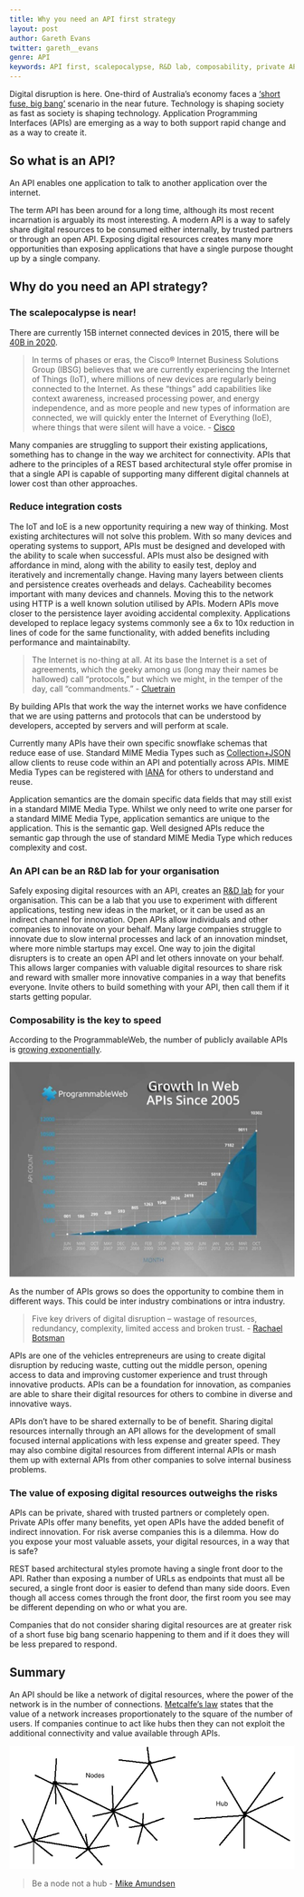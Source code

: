 ```yaml
---
title: Why you need an API first strategy
layout: post
author: Gareth Evans
twitter: gareth__evans
genre: API
keywords: API first, scalepocalypse, R&D lab, composability, private API, trusted API, open API, digital disruption, network of data, Metcalfe’s law, digital resources, internet of things, software architecture
---
```


Digital disruption is here. One-third of Australia’s economy faces a [‘short fuse, big bang’](http://www2.deloitte.com/content/dam/Deloitte/au/Documents/Building%20Lucky%20Country/deloitte-au-consulting-digital-disruption-whitepaper-0912.pdf) scenario in the near future. Technology is shaping society as fast as society is shaping technology. Application Programming Interfaces (APIs) are emerging as a way to both support rapid change and as a way to create it. 

## So what is an API? 

An API enables one application to talk to another application over the internet.

The term API has been around for a long time, although its most recent incarnation is arguably its most interesting. A modern API is a way to safely share digital resources to be consumed either internally, by trusted partners or through an open API. Exposing digital resources creates many more opportunities than exposing applications that have a single purpose thought up by a single company.

## Why do you need an API strategy?

### The scalepocalypse is near!
There are currently 15B internet connected devices in 2015, there will be [40B in 2020](http://www.slideshare.net/rnewton/scale-freeap-is).

> In terms of phases or eras, the Cisco® Internet Business Solutions Group (IBSG) believes that we are currently experiencing the Internet of Things (IoT), where millions of new devices are regularly being connected to the Internet. As these “things” add capabilities like context awareness, increased processing power, and energy independence, and as more people and new types of information are connected, we will quickly enter the Internet of Everything (IoE), where things that were silent will have a voice. - [Cisco](http://share.cisco.com/IoESocialWhitepaper/#/0/2)

Many companies are struggling to support their existing applications, something has to change in the way we architect for connectivity. APIs that adhere to the principles of a REST based architectural style offer promise in that a single API is capable of supporting many different digital channels at lower cost than other approaches.

### Reduce integration costs
The IoT and IoE is a new opportunity requiring a new way of thinking. Most existing architectures will not solve this problem. With so many devices and operating systems to support, APIs must be designed and developed with the ability to scale when successful. APIs must also be designed with affordance in mind, along with the ability to easily test, deploy and iteratively and incrementally change. 
Having many layers between clients and persistence creates overheads and delays. Cacheability becomes important with many devices and channels. Moving this to the network using HTTP is a well known solution utilised by APIs. Modern APIs move closer to the persistence layer avoiding accidental complexity. Applications developed to replace legacy systems commonly see a 6x to 10x reduction in lines of code for the same functionality, with added benefits including performance and maintainabilty.

> The Internet is no-thing at all. At its base the Internet is a set of agreements, which the geeky among us (long may their names be hallowed) call “protocols,” but which we might, in the temper of the day, call “commandments.” - [Cluetrain](https://medium.com/backchannel/internet-under-fire-gets-new-manifests-207a922b459e)

By building APIs that work the way the internet works we have confidence that we are using patterns and protocols that can be understood by developers, accepted by servers and will perform at scale.

Currently many APIs have their own specific snowflake schemas that reduce ease of use. Standard MIME Media Types such as [Collection+JSON](http://amundsen.com/media-types/collection/) allow clients to reuse code within an API and potentially across APIs. MIME Media Types can be registered with [IANA](http://www.iana.org/assignments/media-types/media-types.xhtml) for others to understand and reuse.

Application semantics are the domain specific data fields that may still exist in a standard MIME Media Type. Whilst we only need to write one parser for a standard MIME Media Type, application semantics are unique to the application. This is the semantic gap. Well designed APIs reduce the semantic gap through the use of standard MIME Media Type which reduces complexity and cost.

### An API can be an R&D lab for your organisation
Safely exposing digital resources with an API, creates an [R&D lab](http://apievangelist.com/2014/07/07/apis-can-open-up-your-company-to-outside-ideas/) for your organisation. This can be a lab that you use to experiment with different applications, testing new ideas in the market, or it can be used as an indirect channel for innovation. Open APIs allow individuals and other companies to innovate on your behalf. Many large companies struggle to innovate due to slow internal processes and lack of an innovation mindset, where more nimble startups may excel. One way to join the digital disrupters is to create an open API and let others innovate on your behalf. This allows larger companies with valuable digital resources to share risk and reward with smaller more innovative companies in a way that benefits everyone. Invite others to build something with your API, then call them if it starts getting popular.

### Composability is the key to speed

According to the ProgrammableWeb, the number of publicly available APIs is [growing exponentially](http://www.programmableweb.com/api-research). 

![Graph showing growth of Web APIs since 2005](/assets/20150317/chart-of-web-api-growth-from-2005-through-2013-source-programmablewebcom-2-638.jpg)

As the number of APIs grows so does the opportunity to combine them in different ways. This could be inter industry combinations or intra industry.  

>Five key drivers of digital disruption – wastage of resources, redundancy, complexity, limited access and broken trust. - [Rachael Botsman](http://www.slideshare.net/capgemini/igital-transformation-review-7)

APIs are one of the vehicles entrepreneurs are using to create digital disruption by reducing waste, cutting out the middle person, opening access to data and improving customer experience and trust through innovative products. APIs can be a foundation for innovation, as companies are able to share their digital resources for others to combine in diverse and innovative ways.

APIs don’t have to be shared externally to be of benefit. Sharing digital resources internally through an API allows for the development of small focused internal applications with less expense and greater speed. They may also combine digital resources from different internal APIs or mash them up with external APIs from other companies to solve internal business problems.

### The value of exposing digital resources outweighs the risks

APIs can be private, shared with trusted partners or completely open. Private APIs offer many benefits, yet open APIs have the added benefit of indirect innovation. For risk averse companies this is a dilemma. How do you expose your most valuable assets, your digital resources, in a way that is safe?

REST based architectural styles promote having a single front door to the API. Rather than exposing a number of URLs as endpoints that must all be secured, a single front door is easier to defend than many side doors. Even though all access comes through the front door, the first room you see may be different depending on who or what you are.

Companies that do not consider sharing digital resources are at greater risk of a short fuse big bang scenario happening to them and if it does they will be less prepared to respond.

## Summary

An API should be like a network of digital resources, where the power of the network is in the number of connections. [Metcalfe’s law](http://en.wikipedia.org/wiki/Metcalfe%27s_law) states that the value of a network increases proportionately to the square of the number of users. If companies continue to act like hubs then they can not exploit the additional connectivity and value available through APIs. 

![Interconnected nodes versus an isolated hub](/assets/20150317/node-not-hub.png)

>Be a node not a hub - [Mike Amundsen](http://www.slideshare.net/rnewton/scale-freeap-is)
